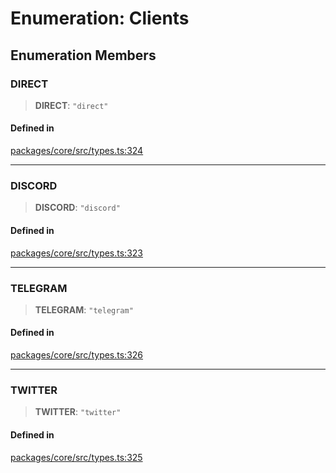 # Enumeration: Clients

## Enumeration Members

### DIRECT

> **DIRECT**: `"direct"`

#### Defined in

[packages/core/src/types.ts:324](https://github.com/ai16z/eliza/blob/8b230e97279ce98a641d3338cbfa78f13130c60e/packages/core/src/types.ts#L324)

***

### DISCORD

> **DISCORD**: `"discord"`

#### Defined in

[packages/core/src/types.ts:323](https://github.com/ai16z/eliza/blob/8b230e97279ce98a641d3338cbfa78f13130c60e/packages/core/src/types.ts#L323)

***

### TELEGRAM

> **TELEGRAM**: `"telegram"`

#### Defined in

[packages/core/src/types.ts:326](https://github.com/ai16z/eliza/blob/8b230e97279ce98a641d3338cbfa78f13130c60e/packages/core/src/types.ts#L326)

***

### TWITTER

> **TWITTER**: `"twitter"`

#### Defined in

[packages/core/src/types.ts:325](https://github.com/ai16z/eliza/blob/8b230e97279ce98a641d3338cbfa78f13130c60e/packages/core/src/types.ts#L325)
